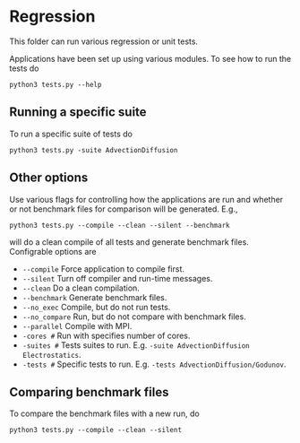 # Regression
This folder can run various regression or unit tests.

Applications have been set up using various modules. To see how to run the tests do

```shell
python3 tests.py --help
```

## Running a specific suite
To run a specific suite of tests do
```shell
python3 tests.py -suite AdvectionDiffusion
```

## Other options
Use various flags for controlling how the applications are run and whether or not benchmark files for comparison will be generated.
E.g.,

```shell
python3 tests.py --compile --clean --silent --benchmark
```

will do a clean compile of all tests and generate benchmark files.
Configrable options are

* ```--compile``` Force application to compile first.
* ```--silent``` Turn off compiler and run-time messages.
* ```--clean``` Do a clean compilation.
* ```--benchmark``` Generate benchmark files.
* ```--no_exec``` Compile, but do not run tests.
* ```--no_compare``` Run, but do not compare with benchmark files.
* ```--parallel``` Compile with MPI.
* ```-cores #``` Run with specifies number of cores.
* ```-suites #``` Tests suites to run. E.g. ```-suite AdvectionDiffusion Electrostatics```.
* ```-tests #``` Specific tests to run. E.g. ```-tests AdvectionDiffusion/Godunov```.

## Comparing benchmark files
To compare the benchmark files with a new run, do
```shell
python3 tests.py --compile --clean --silent
```
